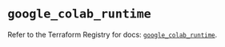 # `google_colab_runtime`

Refer to the Terraform Registry for docs: [`google_colab_runtime`](https://registry.terraform.io/providers/hashicorp/google-beta/6.29.0/docs/resources/google_colab_runtime).
